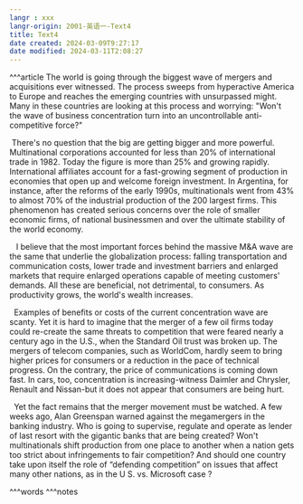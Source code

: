 ```yaml
---
langr : xxx
langr-origin: 2001-英语一-Text4
title: Text4
date created: 2024-03-09T9:27:17
date modified: 2024-03-11T2:08:27
---
```


^^^article
The world is going through the biggest wave of mergers and acquisitions ever witnessed. The process sweeps from hyperactive America to Europe and reaches the emerging countries with unsurpassed might. Many in these countries are looking at this process and worrying: "Won't the wave of business concentration turn into an uncontrollable anti-competitive force?"

 There's no question that the big are getting bigger and more powerful. Multinational corporations accounted for less than 20% of international trade in 1982. Today the figure is more than 25% and growing rapidly. International affiliates account for a fast-growing segment of production in economies that open up and welcome foreign investment. In Argentina, for instance, after the reforms of the early 1990s, multinationals went from 43% to almost 70% of the industrial production of the 200 largest firms. This phenomenon has created serious concerns over the role of smaller economic firms, of national businessmen and over the ultimate stability of the world economy.

   I believe that the most important forces behind the massive M&A wave are the same that underlie the globalization process: falling transportation and communication costs, lower trade and investment barriers and enlarged markets that require enlarged operations capable of meeting customers' demands. All these are beneficial, not detrimental, to consumers. As productivity grows, the world's wealth increases.

  Examples of benefits or costs of the current concentration wave are scanty. Yet it is hard to imagine that the merger of a few oil firms today could re-create the same threats to competition that were feared nearly a century ago in the U.S., when the Standard Oil trust was broken up. The mergers of telecom companies, such as WorldCom, hardly seem to bring higher prices for consumers or a reduction in the pace of technical progress. On the contrary, the price of communications is coming down fast. In cars, too, concentration is increasing-witness Daimler and Chrysler, Renault and Nissan-but it does not appear that consumers are being hurt.

  Yet the fact remains that the merger movement must be watched. A few weeks ago, Alan Greenspan warned against the megamergers in the banking industry. Who is going to supervise, regulate and operate as lender of last resort with the gigantic banks that are being created? Won't multinationals shift production from one place to another when a nation gets too strict about infringements to fair competition? And should one country take upon itself the role of “defending competition” on issues that affect many other nations, as in the U S. vs. Microsoft case ?





^^^words
^^^notes
